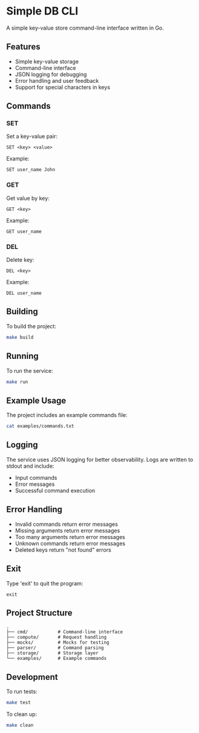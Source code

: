 # Simple DB CLI

A simple key-value store command-line interface written in Go.

## Features

- Simple key-value storage
- Command-line interface
- JSON logging for debugging
- Error handling and user feedback
- Support for special characters in keys

## Commands

### SET
Set a key-value pair:
```
SET <key> <value>
```
Example:
```
SET user_name John
```

### GET
Get value by key:
```
GET <key>
```
Example:
```
GET user_name
```

### DEL
Delete key:
```
DEL <key>
```
Example:
```
DEL user_name
```

## Building

To build the project:
```bash
make build
```

## Running

To run the service:
```bash
make run
```

## Example Usage

The project includes an example commands file:
```bash
cat examples/commands.txt
```

## Logging

The service uses JSON logging for better observability. Logs are written to stdout and include:
- Input commands
- Error messages
- Successful command execution

## Error Handling

- Invalid commands return error messages
- Missing arguments return error messages
- Too many arguments return error messages
- Unknown commands return error messages
- Deleted keys return "not found" errors

## Exit

Type 'exit' to quit the program:
```
exit
```

## Project Structure

```
.
├── cmd/           # Command-line interface
├── compute/       # Request handling
├── mocks/         # Mocks for testing
├── parser/        # Command parsing
├── storage/       # Storage layer
└── examples/      # Example commands
```

## Development

To run tests:
```bash
make test
```

To clean up:
```bash
make clean
```
